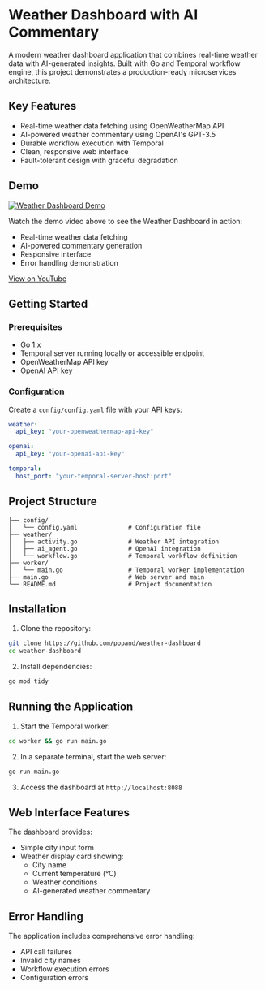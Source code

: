 # Weather Dashboard with AI Commentary

A modern weather dashboard application that combines real-time weather data with AI-generated insights. Built with Go and Temporal workflow engine, this project demonstrates a production-ready microservices architecture.

## Key Features
- Real-time weather data fetching using OpenWeatherMap API
- AI-powered weather commentary using OpenAI's GPT-3.5
- Durable workflow execution with Temporal
- Clean, responsive web interface
- Fault-tolerant design with graceful degradation


## Demo
[![Weather Dashboard Demo](https://img.youtube.com/vi/VW1CnqoicJ0/maxresdefault.jpg)](https://youtu.be/VW1CnqoicJ0)

Watch the demo video above to see the Weather Dashboard in action:
- Real-time weather data fetching
- AI-powered commentary generation
- Responsive interface
- Error handling demonstration

[View on YouTube](https://youtu.be/VW1CnqoicJ0)

## Getting Started

### Prerequisites
- Go 1.x
- Temporal server running locally or accessible endpoint
- OpenWeatherMap API key
- OpenAI API key

### Configuration
Create a `config/config.yaml` file with your API keys:

```yaml
weather:
  api_key: "your-openweathermap-api-key"

openai:
  api_key: "your-openai-api-key"

temporal:
  host_port: "your-temporal-server-host:port"
```

## Project Structure 

```
├── config/
│   └── config.yaml              # Configuration file
├── weather/
│   ├── activity.go              # Weather API integration
│   ├── ai_agent.go              # OpenAI integration
│   └── workflow.go              # Temporal workflow definition
├── worker/
│   └── main.go                  # Temporal worker implementation
├── main.go                      # Web server and main
└── README.md                    # Project documentation
```

## Installation

1. Clone the repository:
```bash
git clone https://github.com/popand/weather-dashboard
cd weather-dashboard
```

2. Install dependencies:
```bash
go mod tidy
```

## Running the Application

1. Start the Temporal worker:
```bash
cd worker && go run main.go
```

2. In a separate terminal, start the web server:
```bash
go run main.go
```

3. Access the dashboard at `http://localhost:8088`

## Web Interface Features

The dashboard provides:
- Simple city input form
- Weather display card showing:
  - City name
  - Current temperature (°C)
  - Weather conditions
  - AI-generated weather commentary

## Error Handling

The application includes comprehensive error handling:
- API call failures
- Invalid city names
- Workflow execution errors
- Configuration errors
